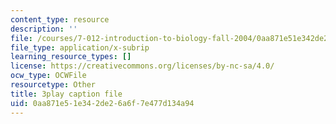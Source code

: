 ```yaml
---
content_type: resource
description: ''
file: /courses/7-012-introduction-to-biology-fall-2004/0aa871e51e342de26a6f7e477d134a94_CovlKXmuWo.srt
file_type: application/x-subrip
learning_resource_types: []
license: https://creativecommons.org/licenses/by-nc-sa/4.0/
ocw_type: OCWFile
resourcetype: Other
title: 3play caption file
uid: 0aa871e5-1e34-2de2-6a6f-7e477d134a94
---
```

